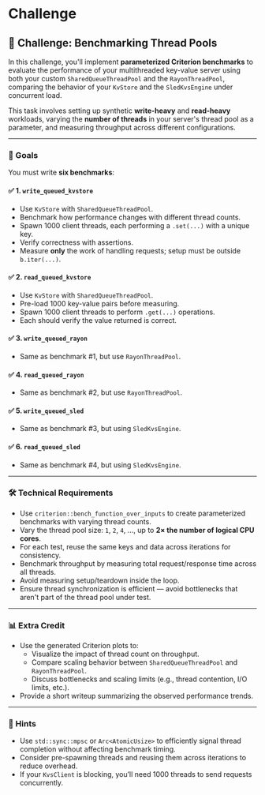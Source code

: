 #  Challenge

## 🚀 Challenge: Benchmarking Thread Pools

In this challenge, you'll implement **parameterized Criterion benchmarks** to evaluate the performance of your multithreaded key-value server using both your custom `SharedQueueThreadPool` and the `RayonThreadPool`, comparing the behavior of your `KvStore` and the `SledKvsEngine` under concurrent load.

This task involves setting up synthetic **write-heavy** and **read-heavy** workloads, varying the **number of threads** in your server's thread pool as a parameter, and measuring throughput across different configurations.

---

### 🚀 Goals

You must write **six benchmarks**:

#### ✅ 1. `write_queued_kvstore`
- Use `KvStore` with `SharedQueueThreadPool`.
- Benchmark how performance changes with different thread counts.
- Spawn 1000 client threads, each performing a `.set(...)` with a unique key.
- Verify correctness with assertions.
- Measure **only** the work of handling requests; setup must be outside `b.iter(...)`.

#### ✅ 2. `read_queued_kvstore`
- Use `KvStore` with `SharedQueueThreadPool`.
- Pre-load 1000 key-value pairs before measuring.
- Spawn 1000 client threads to perform `.get(...)` operations.
- Each should verify the value returned is correct.

#### ✅ 3. `write_queued_rayon`
- Same as benchmark #1, but use `RayonThreadPool`.

#### ✅ 4. `read_queued_rayon`
- Same as benchmark #2, but use `RayonThreadPool`.

#### ✅ 5. `write_queued_sled`
- Same as benchmark #3, but using `SledKvsEngine`.

#### ✅ 6. `read_queued_sled`
- Same as benchmark #4, but using `SledKvsEngine`.

---

### 🛠️ Technical Requirements

- Use `criterion::bench_function_over_inputs` to create parameterized benchmarks with varying thread counts.
- Vary the thread pool size: `1`, `2`, `4`, ..., up to **2× the number of logical CPU cores**.
- For each test, reuse the same keys and data across iterations for consistency.
- Benchmark throughput by measuring total request/response time across all threads.
- Avoid measuring setup/teardown inside the loop.
- Ensure thread synchronization is efficient — avoid bottlenecks that aren't part of the thread pool under test.

---

### 📊 Extra Credit

- Use the generated Criterion plots to:
  - Visualize the impact of thread count on throughput.
  - Compare scaling behavior between `SharedQueueThreadPool` and `RayonThreadPool`.
  - Discuss bottlenecks and scaling limits (e.g., thread contention, I/O limits, etc.).
- Provide a short writeup summarizing the observed performance trends.

---

### 📎 Hints

- Use `std::sync::mpsc` or `Arc<AtomicUsize>` to efficiently signal thread completion without affecting benchmark timing.
- Consider pre-spawning threads and reusing them across iterations to reduce overhead.
- If your `KvsClient` is blocking, you’ll need 1000 threads to send requests concurrently.


